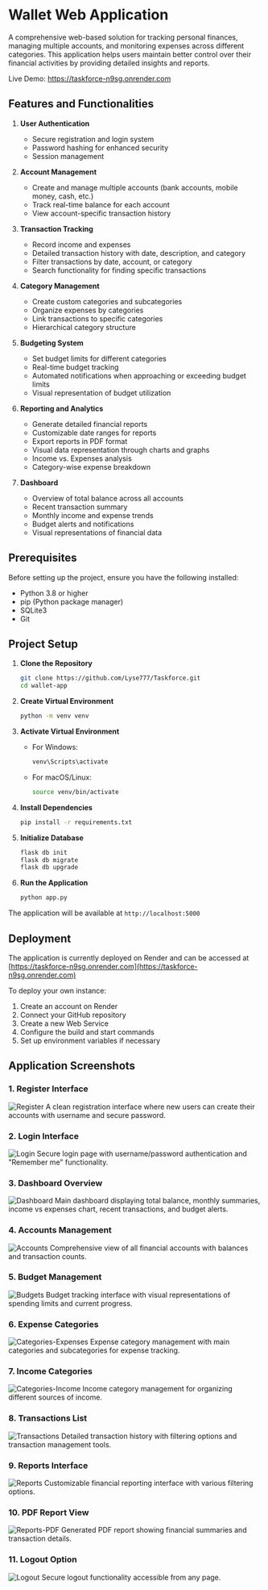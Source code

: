 # Wallet Web Application

A comprehensive web-based solution for tracking personal finances, managing multiple accounts, and monitoring expenses across different categories. This application helps users maintain better control over their financial activities by providing detailed insights and reports.

Live Demo: https://taskforce-n9sg.onrender.com

## Features and Functionalities

1. **User Authentication**
   - Secure registration and login system
   - Password hashing for enhanced security
   - Session management

2. **Account Management**
   - Create and manage multiple accounts (bank accounts, mobile money, cash, etc.)
   - Track real-time balance for each account
   - View account-specific transaction history

3. **Transaction Tracking**
   - Record income and expenses
   - Detailed transaction history with date, description, and category
   - Filter transactions by date, account, or category
   - Search functionality for finding specific transactions

4. **Category Management**
   - Create custom categories and subcategories
   - Organize expenses by categories
   - Link transactions to specific categories
   - Hierarchical category structure

5. **Budgeting System**
   - Set budget limits for different categories
   - Real-time budget tracking
   - Automated notifications when approaching or exceeding budget limits
   - Visual representation of budget utilization

6. **Reporting and Analytics**
   - Generate detailed financial reports
   - Customizable date ranges for reports
   - Export reports in PDF format
   - Visual data representation through charts and graphs
   - Income vs. Expenses analysis
   - Category-wise expense breakdown

7. **Dashboard**
   - Overview of total balance across all accounts
   - Recent transaction summary
   - Monthly income and expense trends
   - Budget alerts and notifications
   - Visual representations of financial data

## Prerequisites

Before setting up the project, ensure you have the following installed:

- Python 3.8 or higher
- pip (Python package manager)
- SQLite3
- Git

## Project Setup

1. **Clone the Repository**
   ```bash
   git clone https://github.com/Lyse777/Taskforce.git
   cd wallet-app
   ```

2. **Create Virtual Environment**
   ```bash
   python -m venv venv
   ```

3. **Activate Virtual Environment**
   - For Windows:
     ```bash
     venv\Scripts\activate
     ```
   - For macOS/Linux:
     ```bash
     source venv/bin/activate
     ```

4. **Install Dependencies**
   ```bash
   pip install -r requirements.txt
   ```

5. **Initialize Database**
   ```bash
   flask db init
   flask db migrate
   flask db upgrade
   ```

6. **Run the Application**
   ```bash
   python app.py
   ```

The application will be available at `http://localhost:5000`

## Deployment

The application is currently deployed on Render and can be accessed at [https://taskforce-n9sg.onrender.com](https://taskforce-n9sg.onrender.com)

To deploy your own instance:
1. Create an account on Render
2. Connect your GitHub repository
3. Create a new Web Service
4. Configure the build and start commands
5. Set up environment variables if necessary

## Application Screenshots

### 1. Register Interface
![Register](screenshots/Register.jpeg)
A clean registration interface where new users can create their accounts with username and secure password.

### 2. Login Interface
![Login](screenshots/Login.jpeg)
Secure login page with username/password authentication and "Remember me" functionality.

### 3. Dashboard Overview
![Dashboard](screenshots/Dashboard.jpeg)
Main dashboard displaying total balance, monthly summaries, income vs expenses chart, recent transactions, and budget alerts.

### 4. Accounts Management
![Accounts](screenshots/Accounts.jpeg)
Comprehensive view of all financial accounts with balances and transaction counts.

### 5. Budget Management
![Budgets](screenshots/Budgets.jpeg)
Budget tracking interface with visual representations of spending limits and current progress.

### 6. Expense Categories
![Categories-Expenses](screenshots/Categories-Expenses.jpeg)
Expense category management with main categories and subcategories for expense tracking.

### 7. Income Categories
![Categories-Income](screenshots/Categories-Income.jpeg)
Income category management for organizing different sources of income.

### 8. Transactions List
![Transactions](screenshots/Transactions.jpeg)
Detailed transaction history with filtering options and transaction management tools.

### 9. Reports Interface
![Reports](screenshots/Reports.jpeg)
Customizable financial reporting interface with various filtering options.

### 10. PDF Report View
![Reports-PDF](screenshots/Reports-PDF.jpeg)
Generated PDF report showing financial summaries and transaction details.

### 11. Logout Option
![Logout](screenshots/Logout.jpeg)
Secure logout functionality accessible from any page.
